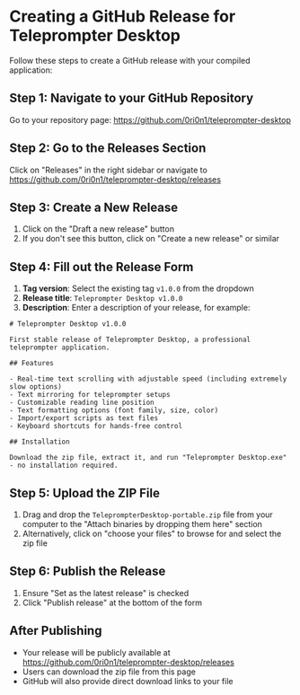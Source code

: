 # Creating a GitHub Release for Teleprompter Desktop

Follow these steps to create a GitHub release with your compiled application:

## Step 1: Navigate to your GitHub Repository

Go to your repository page: https://github.com/0ri0n1/teleprompter-desktop

## Step 2: Go to the Releases Section

Click on "Releases" in the right sidebar or navigate to https://github.com/0ri0n1/teleprompter-desktop/releases

## Step 3: Create a New Release

1. Click on the "Draft a new release" button
2. If you don't see this button, click on "Create a new release" or similar

## Step 4: Fill out the Release Form

1. **Tag version**: Select the existing tag `v1.0.0` from the dropdown
2. **Release title**: `Teleprompter Desktop v1.0.0`
3. **Description**: Enter a description of your release, for example:

```
# Teleprompter Desktop v1.0.0

First stable release of Teleprompter Desktop, a professional teleprompter application.

## Features

- Real-time text scrolling with adjustable speed (including extremely slow options)
- Text mirroring for teleprompter setups
- Customizable reading line position
- Text formatting options (font family, size, color)
- Import/export scripts as text files
- Keyboard shortcuts for hands-free control

## Installation

Download the zip file, extract it, and run "Teleprompter Desktop.exe" - no installation required.
```

## Step 5: Upload the ZIP File

1. Drag and drop the `TeleprompterDesktop-portable.zip` file from your computer to the "Attach binaries by dropping them here" section
2. Alternatively, click on "choose your files" to browse for and select the zip file

## Step 6: Publish the Release

1. Ensure "Set as the latest release" is checked
2. Click "Publish release" at the bottom of the form

## After Publishing

- Your release will be publicly available at https://github.com/0ri0n1/teleprompter-desktop/releases
- Users can download the zip file from this page
- GitHub will also provide direct download links to your file 